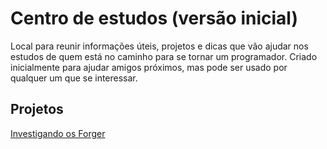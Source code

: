 
# Centro de estudos (versão inicial)

Local para reunir informações úteis, projetos e dicas que vão ajudar nos estudos de quem está no caminho para se tornar um programador. Criado inicialmente para ajudar amigos próximos, mas pode ser usado por qualquer um que se interessar.
## Projetos

[Investigando os Forger](docs/projetos/investigando-os-forger.md)

